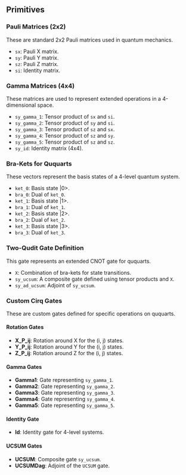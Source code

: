 ## Primitives

### Pauli Matrices (2x2)

These are standard 2x2 Pauli matrices used in quantum mechanics.

- `sx`: Pauli X matrix.
- `sy`: Pauli Y matrix.
- `sz`: Pauli Z matrix.
- `si`: Identity matrix.

### Gamma Matrices (4x4)

These matrices are used to represent extended operations in a 4-dimensional
space.

- `sy_gamma_1`: Tensor product of `sx` and `si`.
- `sy_gamma_2`: Tensor product of `sy` and `si`.
- `sy_gamma_3`: Tensor product of `sz` and `sx`.
- `sy_gamma_4`: Tensor product of `sz` and `sy`.
- `sy_gamma_5`: Tensor product of `sz` and `sz`.
- `sy_id`: Identity matrix (4x4).

### Bra-Kets for Ququarts

These vectors represent the basis states of a 4-level quantum system.

- `ket_0`: Basis state |0>.
- `bra_0`: Dual of `ket_0`.
- `ket_1`: Basis state |1>.
- `bra_1`: Dual of `ket_1`.
- `ket_2`: Basis state |2>.
- `bra_2`: Dual of `ket_2`.
- `ket_3`: Basis state |3>.
- `bra_3`: Dual of `ket_3`.

### Two-Qudit Gate Definition

This gate represents an extended CNOT gate for ququarts.

- `X`: Combination of bra-kets for state transitions.
- `sy_ucsum`: A composite gate defined using tensor products and `X`.
- `sy_ad_ucsum`: Adjoint of `sy_ucsum`.

### Custom Cirq Gates

These are custom gates defined for specific operations on ququarts.

#### Rotation Gates

- **X_P_ij**: Rotation around X for the (i, j) states.
- **Y_P_ij**: Rotation around Y for the (i, j) states.
- **Z_P_ij**: Rotation around Z for the (i, j) states.

#### Gamma Gates

- **Gamma1**: Gate representing `sy_gamma_1`.
- **Gamma2**: Gate representing `sy_gamma_2`.
- **Gamma3**: Gate representing `sy_gamma_3`.
- **Gamma4**: Gate representing `sy_gamma_4`.
- **Gamma5**: Gate representing `sy_gamma_5`.

#### Identity Gate

- **Id**: Identity gate for 4-level systems.

#### UCSUM Gates

- **UCSUM**: Composite gate `sy_ucsum`.
- **UCSUMDag**: Adjoint of the `UCSUM` gate.
